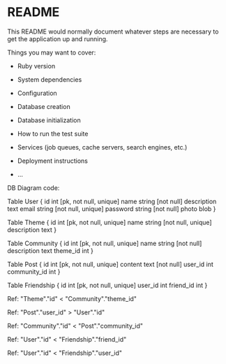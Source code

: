 # README

This README would normally document whatever steps are necessary to get the
application up and running.

Things you may want to cover:

* Ruby version

* System dependencies

* Configuration

* Database creation

* Database initialization

* How to run the test suite

* Services (job queues, cache servers, search engines, etc.)

* Deployment instructions

* ...

DB Diagram code:

Table User {
  id int [pk, not null, unique]
  name string [not null]
  description text
  email string [not null, unique]
  password string [not null]
  photo blob
}

Table Theme {
  id int [pk, not null, unique]
  name string [not null, unique]
  description text
}

Table Community {
  id int [pk, not null, unique]
  name string [not null]
  description text
  theme_id int
}

Table Post {
  id int [pk, not null, unique]
  content text [not null]
  user_id int
  community_id int
}

Table Friendship {
  id int [pk, not null, unique]
  user_id int
  friend_id int
}

Ref: "Theme"."id" < "Community"."theme_id"

Ref: "Post"."user_id" > "User"."id"

Ref: "Community"."id" < "Post"."community_id"

Ref: "User"."id" < "Friendship"."friend_id"

Ref: "User"."id" < "Friendship"."user_id"
